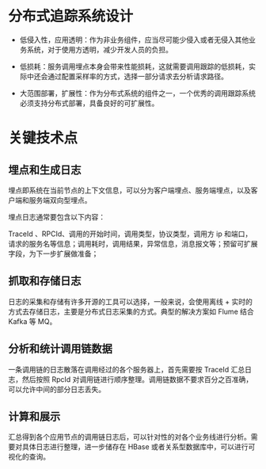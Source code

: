 # 分布式追踪系统设计

- 低侵入性，应用透明：作为非业务组件，应当尽可能少侵入或者无侵入其他业务系统，对于使用方透明，减少开发人员的负担。

- 低损耗：服务调用埋点本身会带来性能损耗，这就需要调用跟踪的低损耗，实际中还会通过配置采样率的方式，选择一部分请求去分析请求路径。

- 大范围部署，扩展性：作为分布式系统的组件之一，一个优秀的调用跟踪系统必须支持分布式部署，具备良好的可扩展性。

# 关键技术点

## 埋点和生成日志

埋点即系统在当前节点的上下文信息，可以分为客户端埋点、服务端埋点，以及客户端和服务端双向型埋点。

埋点日志通常要包含以下内容：

TraceId 、RPCId、调用的开始时间，调用类型，协议类型，调用方 ip 和端口，请求的服务名等信息；调用耗时，调用结果，异常信息，消息报文等；预留可扩展字段，为下一步扩展做准备；

## 抓取和存储日志

日志的采集和存储有许多开源的工具可以选择，一般来说，会使用离线 + 实时的方式去存储日志，主要是分布式日志采集的方式。典型的解决方案如 Flume 结合 Kafka 等 MQ。

## 分析和统计调用链数据

一条调用链的日志散落在调用经过的各个服务器上，首先需要按 TraceId 汇总日志，然后按照 RpcId 对调用链进行顺序整理。调用链数据不要求百分之百准确，可以允许中间的部分日志丢失。

## 计算和展示

汇总得到各个应用节点的调用链日志后，可以针对性的对各个业务线进行分析。需要对具体日志进行整理，进一步储存在 HBase 或者关系型数据库中，可以进行可视化的查询。
